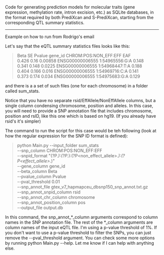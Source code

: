Code for generating prediction models for molecular traits (gene expression, methylation rate, intron excision, etc.) as SQLite databases, in the format required by both PrediXcan and S-PrediXcan, starting from the corresponding QTL summary statistics.

------------
Example on how to run from Rodrigo's email

Let's say that the eQTL summary statistics files looks like this:

> Beta    SE      Pvalue  gene_id CHROM:POS:NON_EFF:EFF   EAF\
> 0.426   0.16    0.00858 ENSG00000006555 1:54965556:G:A  0.148\
> 0.341   0.148   0.0225  ENSG00000006555 1:54968447:T:A  0.188\
> 0.404   0.166   0.016   ENSG00000006555 1:54969716:C:A  0.141\
> 0.373   0.174   0.034   ENSG00000006555 1:54975683:G:A  0.129

and there is a a set of such files (one for each chromosome) in a folder called sum_stats.

Notice that you have no separate rsid/EffAllele/NonEffAllele columns, but a single column condensing chromosome, position and alleles.
In this case, you will need to provide a SNP annotation file that includes chromosome, position and rsID, like this one which is based on hg19.
(If you already have rsid's it's simpler)

The command to run the script for this case would be teh following (look at how the regular expression for the SNP ID format is defined):

> python Main.py --input_folder sum_stats \
>               --snp_column CHROM:POS:NON_EFF:EFF \
>               --snpid_format "(?P<chromosome>.*):(?P<position>.*):(?P<non_effect_allele>.*):(?P<effect_allele>.*)" \
>               --gene_column gene_id \
>               --beta_column Beta \
>               --pvalue_column Pvalue \
>               --pval_threshold 0.01 \
>               --snp_annot_file gtex_v7_hapmapceu_dbsnp150_snp_annot.txt.gz \
>               --snp_annot_snpid_column rsid \
>              --snp_annot_chr_column chromosome \
>               --snp_annot_position_column pos \
>               --output_file output.db

In this command, the snp_annot_*_column arguments correspond to column names in the SNP annotation file. The rest of the *_column arguments are column names of the input eQTL file. I'm using a p-value threshold of 1%. If you don't want to use a p-value threshold to filter the SNPs, you can just remove the --pval_threshold argument.
You can check some more options by running python Main.py --help.
Let me know if I can help with anything else.
